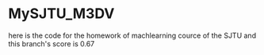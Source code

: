# MySJTU_M3DV
here is the code for the homework of machlearning cource of the SJTU
and this branch's score is 0.67

